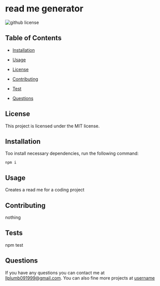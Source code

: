 # read me generator
![github license](https://img.shields.io/badge/license-MIT-blue.png)

## Table of Contents

* [Installation](#installation)

* [Usage](#usage)

* [License](#license)

* [Contributing](#contributing)

* [Test](#test)

* [Questions](#questions)

## License
  This project is licensed under the MIT license.
    

## Installation
Too install necessary dependencies, run the following command:

~~~
npm i
~~~

## Usage

Creates a read me for a coding project

## Contributing

nothing

## Tests

npm test

## Questions

If you have any questions you can contact me at llplumb091999@gmail.com. You can also fine more projects at [username](https://github.com/lplumb)

